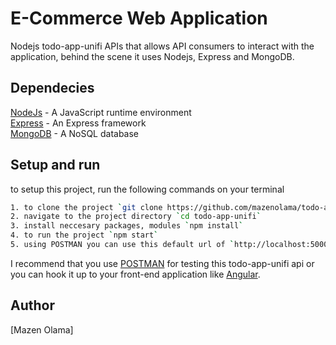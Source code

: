 # E-Commerce Web Application
Nodejs todo-app-unifi APIs that allows API consumers to interact with the application, behind the scene it uses Nodejs, Express and MongoDB.

## Dependecies
[NodeJs](https://nodejs.org/en/) - A JavaScript runtime environment\
[Express](https://expressjs.com/) - An Express framework\
[MongoDB](https://www.mongodb.com/) - A NoSQL database

## Setup and run
to setup this project, run the following commands on your terminal
```bash
1. to clone the project `git clone https://github.com/mazenolama/todo-app-unifi.git`
2. navigate to the project directory `cd todo-app-unifi`
3. install neccesary packages, modules `npm install`
4. to run the project `npm start`
5. using POSTMAN you can use this default url of `http://localhost:5000`
```
I recommend that you use [POSTMAN](https://www.postman.com/) for testing this todo-app-unifi api or you can hook it up to your front-end application like [Angular](https://angular.io/).


## Author
[Mazen Olama]
